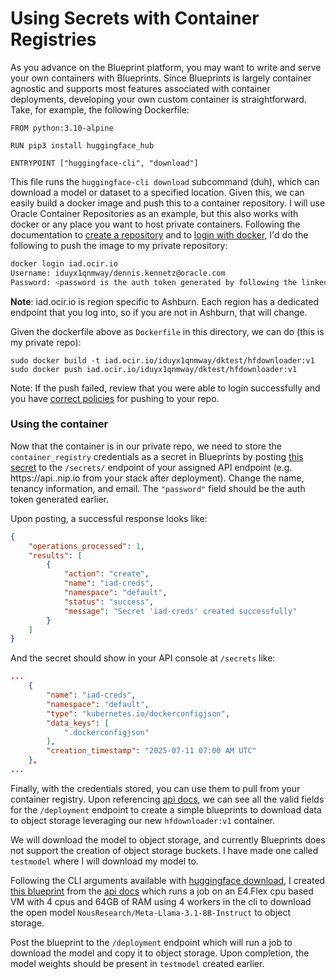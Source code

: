 # Using Secrets with Container Registries

As you advance on the Blueprint platform, you may want to write and serve your own containers with Blueprints. Since Blueprints is largely container agnostic and supports most features associated with container deployments, developing your own custom container is straightforward. Take, for example, the following Dockerfile:

```docker
FROM python:3.10-alpine

RUN pip3 install huggingface_hub

ENTRYPOINT ["huggingface-cli", "download"]
```

This file runs the `huggingface-cli download` subcommand (duh), which can download a model or dataset to a specified location. Given this, we can easily build a docker image and push this to a container repository. I will use Oracle Container Repositories as an example, but this also works with docker or any place you want to host private containers. Following the documentation to [create a repository](https://docs.oracle.com/en-us/iaas/Content/Registry/Tasks/registrycreatingarepository.htm#top) and to [login with docker](https://docs.oracle.com/en-us/iaas/Content/Registry/Tasks/registrypushingimagesusingthedockercli.htm), I'd do the following to push the image to my private repository:

```bash
docker login iad.ocir.io
Username: iduyx1qnmway/dennis.kennetz@oracle.com
Password: <password is the auth token generated by following the linked doc>
```

**Note**: iad.ocir.io is region specific to Ashburn. Each region has a dedicated endpoint that you log into, so if you are not in Ashburn, that will change. 

Given the dockerfile above as `Dockerfile` in this directory, we can do (this is my private repo):
```
sudo docker build -t iad.ocir.io/iduyx1qnmway/dktest/hfdownloader:v1
sudo docker push iad.ocir.io/iduyx1qnmway/dktest/hfdownloader:v1
```

Note: If the push failed, review that you were able to login successfully and you have [correct policies](https://docs.oracle.com/en-us/iaas/Content/Registry/Concepts/registrypolicyrepoaccess.htm#Policies_to_Control_Repository_Access) for pushing to your repo.

### Using the container

Now that the container is in our private repo, we need to store the `container_registry` credentials as a secret in Blueprints by posting [this secret](container_registry_secret.json) to the `/secrets/` endpoint of your assigned API endpoint (e.g. https://api.<ip>.nip.io from your stack after deployment). Change the name, tenancy information, and email. The `"password"` field should be the auth token generated earlier.

Upon posting, a successful response looks like:
```json
{
    "operations_processed": 1,
    "results": [
        {
            "action": "create",
            "name": "iad-creds",
            "namespace": "default",
            "status": "success",
            "message": "Secret 'iad-creds' created successfully"
        }
    ]
}
```
And the secret should show in your API console at `/secrets` like:
```json
...
    {
        "name": "iad-creds",
        "namespace": "default",
        "type": "kubernetes.io/dockerconfigjson",
        "data_keys": [
            ".dockerconfigjson"
        ],
        "creation_timestamp": "2025-07-11 07:00 AM UTC"
    },
...
```
Finally, with the credentials stored, you can use them to pull from your container registry. Upon referencing [api docs](../api_documentation.md), we can see all the valid fields for the `/deployment` endpoint to create a simple blueprints to download data to object storage leveraging our new `hfdownloader:v1` container.

We will download the model to object storage, and currently Blueprints does not support the creation of object storage buckets. I have made one called `testmodel` where I will download my model to.

Following the CLI arguments available with [huggingface download](https://huggingface.co/docs/huggingface_hub/main/en/guides/cli#huggingface-cli-download), I created [this blueprint](./hf_downloader.json) from the [api docs](../api_documentation.md) which runs a job on an E4.Flex cpu based VM with 4 cpus and 64GB of RAM using 4 workers in the cli to download the open model `NousResearch/Meta-Llama-3.1-8B-Instruct` to object storage.

Post the blueprint to the `/deployment` endpoint which will run a job to download the model and copy it to object storage. Upon completion, the model weights should be present in `testmodel` created earlier.